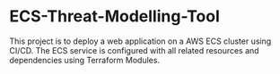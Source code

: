 # ECS-Threat-Modelling-Tool

This project is to deploy a web application on a AWS ECS cluster using CI/CD. The ECS service is configured with all related resources and dependencies using Terraform Modules. 

